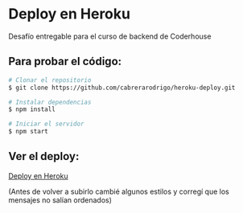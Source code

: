 # Deploy en Heroku
Desafío entregable para el curso de backend de Coderhouse

## Para probar el código:

```bash
# Clonar el repositorio
$ git clone https://github.com/cabrerarodrigo/heroku-deploy.git

# Instalar dependencias
$ npm install

# Iniciar el servidor
$ npm start
```

## Ver el deploy:

[Deploy en Heroku](https://rodrigocabrera-coderhouse.herokuapp.com/)

(Antes de volver a subirlo cambié algunos estilos y corregí que los mensajes no salían ordenados)